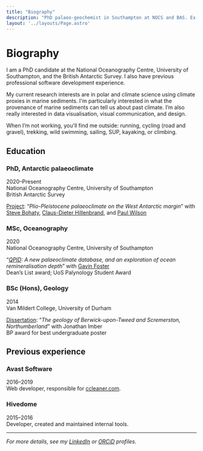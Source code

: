 ```yaml
---
title: "Biography"
description: "PhD palaeo-geochemist in Southampton at NOCS and BAS. Ex-software developer. BSc Geology (Durham), MSc Oceanography (Soton)"
layout: '../layouts/Page.astro'
---
```


# Biography

I am a PhD candidate at the National Oceanography Centre, University of Southampton, and the British Antarctic Survey. I also have previous professional software development experience.

My current research interests are in polar and climate science using climate proxies in marine sediments. I'm particularly interested in what the provenance of marine sediments can tell us about past climate. I’m also really interested in data visualisation, visual communication, and design.

When I’m not working, you'll find me outside: running, cycling (road and gravel), trekking, wild swimming, sailing, SUP, kayaking, or climbing.

## Education

### PhD, Antarctic palaeoclimate

2020–Present\
National Oceanography Centre, University of Southampton\
British Antarctic Survey

[Project](/posts/my-phd-project): “*Plio-Pleistocene palaeoclimate on the West Antarctic margin*” with [Steve Bohaty](https://www.geow.uni-heidelberg.de/forschungsgruppen/bohaty/), [Claus-Dieter Hillenbrand](https://www.bas.ac.uk/profile/hilc/), and [Paul Wilson](https://www.southampton.ac.uk/people/5wync6)

### MSc, Oceanography

2020\
National Oceanography Centre, University of Southampton

“*[QPID](/publications/qpid-palaeo-ocean-remineralisation): A new palaeoclimate database, and an exploration of ocean remineralisation depth*” with [Gavin Foster](https://www.southampton.ac.uk/people/5x7bvy)\
Dean’s List award; UoS Palynology Student Award

### BSc (Hons), Geology

2014\
Van Mildert College, University of Durham

[Dissertation](/publications/geology-of-berwick-upon-tweed): “*The geology of Berwick-upon-Tweed and Scremerston, Northumberland*” with Jonathan Imber\
BP award for best undergraduate poster

## Previous experience

### Avast Software

2016–2019\
Web developer, responsible for [ccleaner.com](https://www.ccleaner.com).

### Hivedome

2015–2016\
Developer, created and maintained internal tools.

---

*For more details, see my [LinkedIn](https://www.linkedin.com/in/tom-arney) or [ORCiD](https://orcid.org/0000-0003-4380-4079) profiles.*
